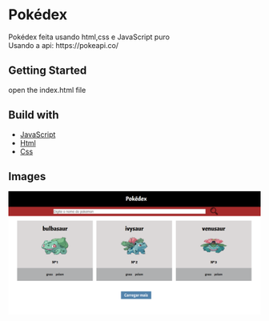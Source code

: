 <h1>Pokédex</h1>

<p>
  Pokédex feita usando html,css e JavaScript puro<br>
  Usando a api: https://pokeapi.co/
</p>

## Getting Started

open the index.html file

## Build with

<p align="left">
    <ul>
        <li><a href="https://developer.mozilla.org/pt-BR/docs/Aprender/JavaScript">JavaScript</a></li>
        <li><a href="https://developer.mozilla.org/pt-BR/docs/Web/HTML">Html</a></li>
        <li><a href="https://developer.mozilla.org/pt-BR/docs/Web/CSS">Css</a></li>
    </ul>
</p>

## Images
 
 ![VISUAL](captura.PNG)
